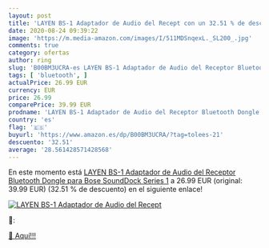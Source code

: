 ```yaml
---
layout: post
title: 'LAYEN BS-1 Adaptador de Audio del Recept con un 32.51 % de descuento'
date: 2020-08-24 09:39:22
image: 'https://m.media-amazon.com/images/I/511MDSnqexL._SL200_.jpg'
comments: true
category: ofertas
author: ring
slug: 'B00BM3UCRA-es LAYEN BS-1 Adaptador de Audio del Receptor Bluetooth...'
tags: [ 'bluetooth', ]
actualPrice: 26.99 EUR
currency: EUR
price: 26.99
comparePrice: 39.99 EUR
prodname: 'LAYEN BS-1 Adaptador de Audio del Receptor Bluetooth Dongle para Bose SoundDock Series 1'
country: 'es'
flag: '🇪🇸'
buyurl: 'https://www.amazon.es/dp/B00BM3UCRA/?tag=tolees-21'
descuento: '32.51'
average: '28.561428571428568'
---
```


En este momento está [LAYEN BS-1 Adaptador de Audio del Receptor Bluetooth Dongle para Bose SoundDock Series 1](https://www.amazon.es/dp/B00BM3UCRA/?tag=tolees-21) a 26.99 EUR (original: 39.99 EUR) (32.51 %  de descuento) en el siguiente enlace!

[![LAYEN BS-1 Adaptador de Audio del Recept](https://m.media-amazon.com/images/I/511MDSnqexL._SL200_.jpg)](https://www.amazon.es/dp/B00BM3UCRA/?tag=tolees-21)

🔎:


[🛒 Aquí!!!](https://www.amazon.es/dp/B00BM3UCRA/?tag=tolees-21)
